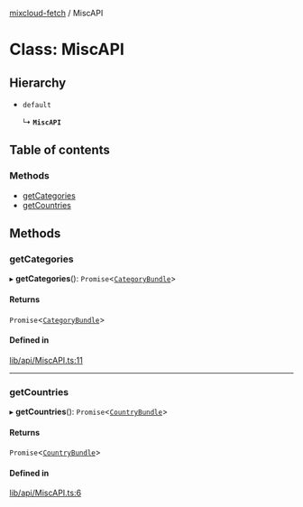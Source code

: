 [mixcloud-fetch](../README.md) / MiscAPI

# Class: MiscAPI

## Hierarchy

- `default`

  ↳ **`MiscAPI`**

## Table of contents

### Methods

- [getCategories](MiscAPI.md#getcategories)
- [getCountries](MiscAPI.md#getcountries)

## Methods

### getCategories

▸ **getCategories**(): `Promise`\<[`CategoryBundle`](../README.md#categorybundle)\>

#### Returns

`Promise`\<[`CategoryBundle`](../README.md#categorybundle)\>

#### Defined in

[lib/api/MiscAPI.ts:11](https://github.com/patrickkfkan/mixcloud-fetch/blob/f797afa/src/lib/api/MiscAPI.ts#L11)

___

### getCountries

▸ **getCountries**(): `Promise`\<[`CountryBundle`](../interfaces/CountryBundle.md)\>

#### Returns

`Promise`\<[`CountryBundle`](../interfaces/CountryBundle.md)\>

#### Defined in

[lib/api/MiscAPI.ts:6](https://github.com/patrickkfkan/mixcloud-fetch/blob/f797afa/src/lib/api/MiscAPI.ts#L6)
